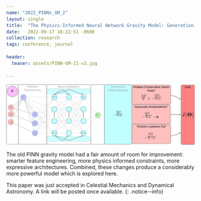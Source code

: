 ```yaml
---
name: "2022_PINNs_GM_2"
layout: single
title:  "The Physics-Informed Neural Network Gravity Model: Generation II"
date:   2022-09-17 18:22:51 -0600
collection: research
tags: conference, journal

header:
  teaser: assets/PINN-GM-II-v3.jpg

---
```


![PINN-GM-II](/assets/PINN-GM-II-v3_original.jpg)

The old PINN gravity model had a fair amount of room for improvement: smarter feature engineering, more physics informed constraints, more expressive architectures. Combined, these changes produce a considerably more powerful model which is explored here. 

This paper was just accepted in Celestial Mechanics and Dynamical Astronomy. A link will be posted once available.
{: .notice--info}


<!-- 

<iframe width="640" height="360" src="https://www.youtube-nocookie.com/embed/9M3PZGoWVTc?controls=0" frameborder="0" allowfullscreen></iframe>

[Download the paper](https://hanspeterschaub.info/Papers/Martin2022b.pdf){: .btn .btn--primary .btn--large} -->